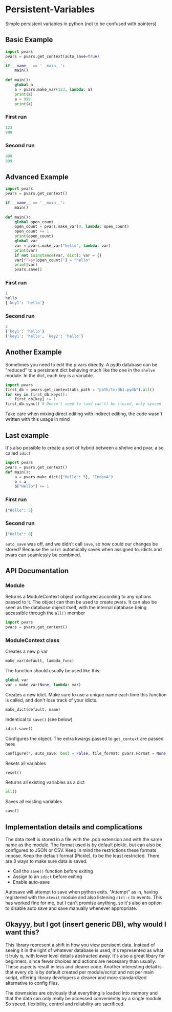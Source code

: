 # Persistent-Variables
Simple persistent variables in python (not to be confused with pointers)

## Basic Example
```python
import pvars
pvars = pvars.get_context(auto_save=True)

if __name__ == '__main__':
    main()
 
def main():
    global a
    a = pvars.make_var(123, lambda: a)
    print(a)
    a = 999
    print(a)
```
### First run
```python
123
999
```
### Second run
```python
999
999
```

## Advanced Example
```python
import pvars
pvars = pvars.get_context()

if __name__ == '__main__':
    main()
 
def main():
    global open_count
    open_count = pvars.make_var(0, lambda: open_count)
    open_count += 1
    print(open_count)
    global var
    var = pvars.make_var("hello", lambda: var)
    print(var)
    if not isinstance(var, dict): var = {}
    var[f"key{open_count}"] = "hello"
    print(var)
    pvars.save()
```

### First run
```python
1
hello
{'key1': 'hello'}
```
### Second run
```python
2
{'key1': 'hello'}
{'key1': 'hello', 'key2': 'hello'}
```

## Another Example 
Sometimes you need to edit the p vars directly. A pydb database can be "reduced" to a persistent dict behaving much like the one in the `shelve` module. In the dict, each key is a variable.
```python
import pvars
first_db = pvars.get_context(abs_path = "path/to/db1.pydb").all()
for key in first_db.keys():
    first_db[key] += 1
first_db.sync() # Doesn't need to (and can't) be closed, only synced
```
Take care when mixing direct editing with indirect editing, the code wasn't written with this usage in mind

## Last example
It's also possible to create a sort of hybrid between a shelve and pvar, a so called `idict`
```python
import pvars
pvars = pvars.get_context()
def main():
    a = pvars.make_dict({"Hello": 5}, "IndexA")
    b = a
    b["Hello"] += 1
```
### First run
```python
{"Hello": 5}
```
### Second run
```python
{"Hello": 6}
```
`auto_save` was off, and we didn't call `save`, so how could our changes be stored? Because the `idict` automically saves when assigned to. idicts and pvars can seamlessly be combined.


## API Documentation
### Module
Returns a ModuleContext object configured according to any options passed to it. The object can then be used to create pvars. It can also be seen as the database object itself, with the internal database being accessible through the `all()` member
```python
import pvars
pvars = pvars.get_context()
```


### ModuleContext class
Creates a new p var
```python
make_var(default, lambda_func)
```
The function should usually be used like this:
```python
global var
var = make_var(None, lambda: var)
```

Creates a new idict. Make sure to use a unique name each time this function is called, and don't lose track of your idicts.
```python
make_dict(default, name)
```

Indentical to `save()` (see below)
```python
idict.save()
```

Configures the object. The extra kwargs passed to `get_context` are passed here
```python
configure(*, auto_save: bool = False, file_format: pvars.Format = None, **dump_args)
```

Resets all variables
```python
reset()
```

Returns all existing variables as a dict
```python
all()
```

Saves all existing variables
```python
save()
```

## Implementation details and complications
The data itself is stored in a file with the .pdb extension and with the same name as the module. The format used is by default pickle, but can also be configured to JSON or CSV. Keep in mind the restrictions these formats impose. Keep the default format (Pickle), to be the least restricted. There are 3 ways to make sure data is saved.
- Call the `save()` function before exiting
- Assign to an `idict` before exiting
- Enable auto-save

Autosave will attempt to save when python exits. "Attempt" as in, having registered with the `atexit` module and also listening `ctrl-c` to events. This has worked fine for me, but I can't promise anything, so it's also an option to disable auto save and save manually whenever appropriate.

## Okayyy, but I got (insert generic DB), why would I want this?
This library represent a shift in how you view persisent data. Instead of seeing it in the light of whatever database is used, it's represented as what it truly is, with lower level details abstracted away. It's also a great libary for beginners, since fewer choices and actions are necessary than usually. These aspects result in less and clearer code. Another interesting detail is that every db is by default created per module/script and not per main script, offering library developers a cleaner and more standardized alternative to config files.

The downsides are obviously that everything is loaded into memory and that the data can only really be accessed conveniently by a single module. So speed, flexibility, control and reliability are sacrificed.
